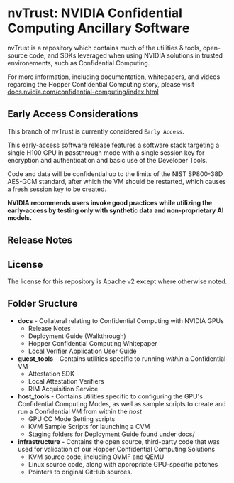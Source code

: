 # nvTrust: NVIDIA Confidential Computing Ancillary Software

nvTrust is a repository which contains much of the utilities & tools, open-source code, and SDKs leveraged when using NVIDIA solutions in trusted environements, such as Confidential Computing.

For more information, including documentation, whitepapers, and videos regarding the Hopper Confidential Computing story, please visit [docs.nvidia.com/confidential-computing/index.html]()

## Early Access Considerations
This branch of nvTrust is currently considered 
`Early Access`. 

This early-access software release features a software stack targeting a single H100 GPU in passthrough mode with a single session key for encryption and authentication and basic use of the Developer Tools. 

Code and data will be confidential up to the limits of the NIST SP800-38D AES-GCM standard, after which the VM should be restarted, which causes a fresh session key to be created.

**NVIDIA recommends users invoke good practices while utilizing the early-access by testing only with synthetic data and non-proprietary AI models.**

## Release Notes

## License
The license for this repository is Apache v2 except where otherwise noted.
## Folder Sructure
- **docs** - Collateral relating to Confidential Computing with NVIDIA GPUs
    - Release Notes
    - Deployment Guide (Walkthrough)
    - Hopper Confidential Computing Whitepaper
    - Local Verifier Application User Guide
- **guest_tools** - Contains utilities specific to running _within_ a Confidential VM
    - Attestation SDK
    - Local Attestation Verifiers
    - RIM Acquisition Service
- **host_tools** - Contains utilities specific to configuring the GPU's Confidential Computing Modes, as well as sample scripts to create and run a Confidential VM from within the _host_
    - GPU CC Mode Setting scripts
    - KVM Sample Scripts for launching a CVM
    - Staging folders for Deployment Guide found under docs/
- **infrastructure** - Contains the open source, third-party code that was used for validation of our Hopper Confidential Computing Solutions
    - KVM source code, including OVMF and QEMU
    - Linux source code, along with appropriate GPU-specific patches
    - Pointers to original GitHub sources.
